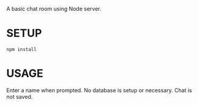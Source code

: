 A basic chat room using Node server. 

# SETUP
`npm install`

# USAGE
Enter a name when prompted. No database is setup or necessary. Chat is not saved.
